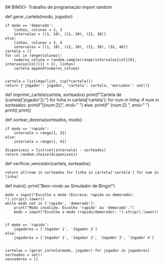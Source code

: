 8# BINGO-
Trabalho de programação
import random

def gerar_cartela(modo, jogador):
    
    if modo == 'demorado':
        linhas, colunas = 2, 3
        intervalos = [(1, 10), (11, 20), (21, 30)]
    else:
        linhas, colunas = 3, 4
        intervalos = [(1, 10), (11, 20), (21, 30), (31, 40)]
    cartela = []
    for col in range(colunas):
        numeros_coluna = random.sample(range(intervalos[col][0], intervalos[col][1] + 1), linhas)
        cartela.append(numeros_coluna)
    
    
    cartela = list(map(list, zip(*cartela)))
    return {'jogador': jogador, 'cartela': cartela, 'marcados': set()}

def imprimir_cartela(cartela, sorteados)
    print(f"Cartela de {cartela['jogador']}:")
    for linha in cartela['cartela']:
        for num in linha:
            if num in sorteados:
                print(f"[{num:2}]", end=" ")
            else:
                print(f" {num:2} ", end=" ")
        print()
    print()

def sortear_dezena(sorteados, modo):
    
    if modo == 'rapido':
        intervalo = range(1, 31)
    else:
        intervalo = range(1, 41)
    
    disponiveis = list(set(intervalo) - sorteados)
    return random.choice(disponiveis)


def verificar_vencedor(cartela, sorteados):
    
    return all(num in sorteados for linha in cartela['cartela'] for num in linha)

def main():
    print("Bem-vindo ao Simulador de Bingo!")
    
    
    modo = input("Escolha o modo (Escreva: rapido ou demorado): ").strip().lower()
    while modo not in ['rapido', 'demorado']:
        print("Modo inválido. Escolha 'rapido' ou 'demorado'.")
        modo = input("Escolha o modo (rapido/demorado): ").strip().lower()
    
    
    if modo == 'rapido':
        jogadores = ['Jogador 1', 'Jogador 2']
    else:
        jogadores = ['Jogador 1', 'Jogador 2', 'Jogador 3', 'Jogador 4']
    
    
    cartelas = [gerar_cartela(modo, jogador) for jogador in jogadores]
    sorteados = set()
    vencedores = []


